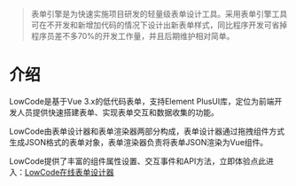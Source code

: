 >表单引擎是为快速实施项目研发的轻量级表单设计工具。采用表单引擎工具可在不开发和新增加代码的情况下设计出新表单样式，同比程序开发可省掉程序员差不多70%的开发工作量，并且后期维护相对简单。


# 介绍
<ImagesVue :img-src="'../public/images/index.png'" :tipsText="'(点击图片可放大查看)'"></ImagesVue>

LowCode是基于Vue 3.x的低代码表单，支持Element PlusUI库，定位为前端开发人员提供快速搭建表单、实现表单交互和数据收集的功能。

LowCode由表单设计器和表单渲染器两部分构成，表单设计器通过拖拽组件方式生成JSON格式的表单对象，表单渲染器负责将表单JSON渲染为Vue组件。

LowCode提供了丰富的组件属性设置、交互事件和API方法，立即体验点此进入：[LowCode在线表单设计器](http://120.92.142.115:81/vform3/)
